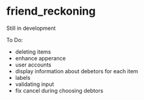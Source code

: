 # friend_reckoning

Still in development

To Do:

- deleting items
- enhance apperance
- user accounts
- display information about debetors for each item
- labels
- validating input
- fix cancel during choosing debtors
